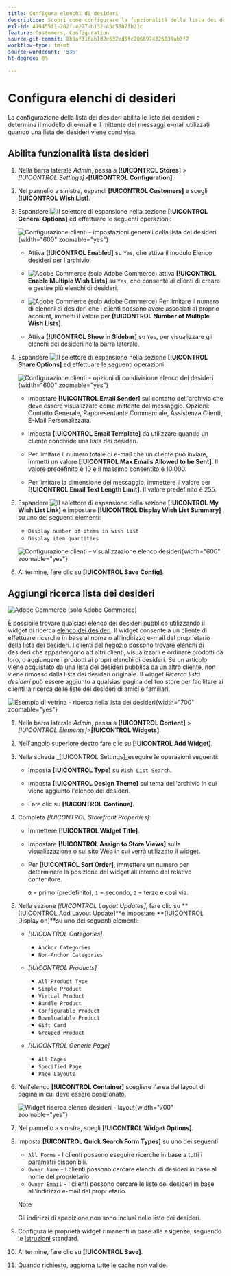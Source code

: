 ```yaml
---
title: Configura elenchi di desideri
description: Scopri come configurare la funzionalità della lista dei desideri per i clienti del tuo negozio.
exl-id: 479455f1-282f-4277-b132-45c5867fb21c
feature: Customers, Configuration
source-git-commit: 8b5af316ab1d2e632ed5fc2066974326830ab3f7
workflow-type: tm+mt
source-wordcount: '536'
ht-degree: 0%

---
```


# Configura elenchi di desideri

La configurazione della lista dei desideri abilita le liste dei desideri e determina il modello di e-mail e il mittente dei messaggi e-mail utilizzati quando una lista dei desideri viene condivisa.

## Abilita funzionalità lista desideri

1. Nella barra laterale _Admin_, passa a **[!UICONTROL Stores]** > _[!UICONTROL Settings]_>**[!UICONTROL Configuration]**.

1. Nel pannello a sinistra, espandi **[!UICONTROL Customers]** e scegli **[!UICONTROL Wish List]**.

1. Espandere ![Il selettore di espansione](../assets/icon-display-expand.png) nella sezione **[!UICONTROL General Options]** ed effettuare le seguenti operazioni:

   ![Configurazione clienti - impostazioni generali della lista dei desideri](../configuration-reference/customers/assets/wishlist-general-options.png){width="600" zoomable="yes"}

   - Attiva **[!UICONTROL Enabled]** su `Yes`, che attiva il modulo Elenco desideri per l&#39;archivio.

   - ![Adobe Commerce](../assets/adobe-logo.svg) (solo Adobe Commerce) attiva **[!UICONTROL Enable Multiple Wish Lists]** su `Yes`, che consente ai clienti di creare e gestire più elenchi di desideri.

   - ![Adobe Commerce](../assets/adobe-logo.svg) (solo Adobe Commerce) Per limitare il numero di elenchi di desideri che i clienti possono avere associati al proprio account, immetti il valore per **[!UICONTROL Number of Multiple Wish Lists]**.

   - Attiva **[!UICONTROL Show in Sidebar]** su `Yes`, per visualizzare gli elenchi dei desideri nella barra laterale.

1. Espandere ![Il selettore di espansione](../assets/icon-display-expand.png) nella sezione **[!UICONTROL Share Options]** ed effettuare le seguenti operazioni:

   ![Configurazione clienti - opzioni di condivisione elenco dei desideri](../configuration-reference/customers/assets/wishlist-share-options.png){width="600" zoomable="yes"}

   - Impostare **[!UICONTROL Email Sender]** sul contatto dell&#39;archivio che deve essere visualizzato come mittente del messaggio. Opzioni: Contatto Generale, Rappresentante Commerciale, Assistenza Clienti, E-Mail Personalizzata.

   - Imposta **[!UICONTROL Email Template]** da utilizzare quando un cliente condivide una lista dei desideri.

   - Per limitare il numero totale di e-mail che un cliente può inviare, immetti un valore **[!UICONTROL Max Emails Allowed to be Sent]**. Il valore predefinito è 10 e il massimo consentito è 10.000.

   - Per limitare la dimensione del messaggio, immettere il valore per **[!UICONTROL Email Text Length Limit]**. Il valore predefinito è 255.

1. Espandere ![Il selettore di espansione](../assets/icon-display-expand.png) della sezione **[!UICONTROL My Wish List Link]** e impostare **[!UICONTROL Display Wish List Summary]** su uno dei seguenti elementi:

   - `Display number of items in wish list`
   - `Display item quantities`

   ![Configurazione clienti - visualizzazione elenco desideri](../configuration-reference/customers/assets/wishlist-my-wishlist-link.png){width="600" zoomable="yes"}

1. Al termine, fare clic su **[!UICONTROL Save Config]**.

## Aggiungi ricerca lista dei desideri

![Adobe Commerce](../assets/adobe-logo.svg) (solo Adobe Commerce)

È possibile trovare qualsiasi elenco dei desideri pubblico utilizzando il widget di ricerca [elenco dei desideri](../content-design/widgets.md). Il widget consente a un cliente di effettuare ricerche in base al nome o all’indirizzo e-mail del proprietario della lista dei desideri. I clienti del negozio possono trovare elenchi di desideri che appartengono ad altri clienti, visualizzarli e ordinare prodotti da loro, o aggiungere i prodotti ai propri elenchi di desideri. Se un articolo viene acquistato da una lista dei desideri pubblica da un altro cliente, non viene rimosso dalla lista dei desideri originale. Il widget _Ricerca lista desideri_ può essere aggiunto a qualsiasi pagina del tuo store per facilitare ai clienti la ricerca delle liste dei desideri di amici e familiari.

![Esempio di vetrina - ricerca nella lista dei desideri](./assets/storefront-wishlist-search.png){width="700" zoomable="yes"}

1. Nella barra laterale _Admin_, passa a **[!UICONTROL Content]** > _[!UICONTROL Elements]_>**[!UICONTROL Widgets]**.

1. Nell&#39;angolo superiore destro fare clic su **[!UICONTROL Add Widget]**.

1. Nella scheda _[!UICONTROL Settings]_eseguire le operazioni seguenti:

   - Imposta **[!UICONTROL Type]** su `Wish List Search`.

   - Imposta **[!UICONTROL Design Theme]** sul tema dell&#39;archivio in cui viene aggiunto l&#39;elenco dei desideri.

   - Fare clic su **[!UICONTROL Continue]**.

1. Completa _[!UICONTROL Storefront Properties]_:

   - Immettere **[!UICONTROL Widget Title]**.

   - Impostare **[!UICONTROL Assign to Store Views]** sulla visualizzazione o sul sito Web in cui verrà utilizzato il widget.

   - Per **[!UICONTROL Sort Order]**, immettere un numero per determinare la posizione del widget all&#39;interno del relativo contenitore.

     `0` = primo (predefinito), `1` = secondo, `2` = terzo e così via.

1. Nella sezione _[!UICONTROL Layout Updates]_, fare clic su **[!UICONTROL Add Layout Update]**e impostare **[!UICONTROL Display on]**su uno dei seguenti elementi:

   - _[!UICONTROL Categories]_

      - `Anchor Categories`
      - `Non-Anchor Categories`

   - _[!UICONTROL Products]_

      - `All Product Type`
      - `Simple Product`
      - `Virtual Product`
      - `Bundle Product`
      - `Configurable Product`
      - `Downloadable Product`
      - `Gift Card`
      - `Grouped Product`

   - _[!UICONTROL Generic Page]_

      - `All Pages`
      - `Specified Page`
      - `Page Layouts`

1. Nell&#39;elenco **[!UICONTROL Container]** scegliere l&#39;area del layout di pagina in cui deve essere posizionato.

   ![Widget ricerca elenco desideri - layout](./assets/widget-wishlist-search-storefront.png){width="700" zoomable="yes"}

1. Nel pannello a sinistra, scegli **[!UICONTROL Widget Options]**.

1. Imposta **[!UICONTROL Quick Search Form Types]** su uno dei seguenti:

   - `All Forms` - I clienti possono eseguire ricerche in base a tutti i parametri disponibili.
   - `Owner Name` - I clienti possono cercare elenchi di desideri in base al nome del proprietario.
   - `Owner Email` - I clienti possono cercare le liste dei desideri in base all&#39;indirizzo e-mail del proprietario.

   >[!NOTE]
   >
   >Gli indirizzi di spedizione non sono inclusi nelle liste dei desideri.

1. Configura le proprietà widget rimanenti in base alle esigenze, seguendo le [istruzioni](../content-design/widget-create.md) standard.

1. Al termine, fare clic su **[!UICONTROL Save]**.

1. Quando richiesto, aggiorna tutte le cache non valide.
